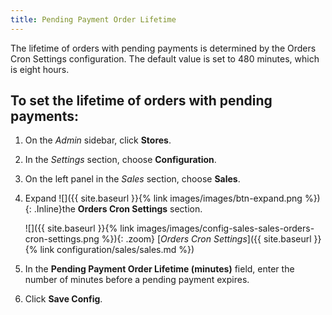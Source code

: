 ```yaml
---
title: Pending Payment Order Lifetime
---
```


The lifetime of orders with pending payments is determined by the Orders Cron Settings configuration. The default value is set to 480 minutes, which is eight hours.

## To set the lifetime of orders with pending payments:

1. On the _Admin_ sidebar, click **Stores**.

1. In the _Settings_ section, choose **Configuration**.

1. On the left panel in the _Sales_ section, choose **Sales**.

1. Expand ![]({{ site.baseurl }}{% link images/images/btn-expand.png %}){: .Inline}the **Orders Cron Settings** section.

    ![]({{ site.baseurl }}{% link images/images/config-sales-sales-orders-cron-settings.png %}){: .zoom}
    [_Orders Cron Settings_]({{ site.baseurl }}{% link configuration/sales/sales.md %})

1. In the **Pending Payment Order Lifetime (minutes)** field, enter the number of minutes before a pending payment expires.

1. Click **Save Config**.

